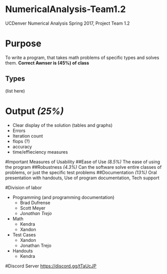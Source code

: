 # NumericalAnalysis-Team1.2
UCDenver Numerical Analysis Spring 2017, Project Team 1.2

# Purpose
To write a program, that takes math problems of specific types and solves them.
**Correct Awnser is (45%) of class**
## Types
(list here)

# Output *(25%)*
*   Clear display of the solution (tables and graphs)
*   Errors
*   Iteration count
*   flops (?)
*   accuracy
*   time/effieciency measures

#Important Measures of Usability
##Ease of Use *(8.5%)*
The ease of using the program 
##Robustness *(4.3%)*
Can the software solve entire classes of problems, or just the specific test problems
##Documentation *(13%)*
Oral presentation with handouts, Use of program documentation, Tech support

#Division of labor
*   Programming (and programming documentation)
    *   Brad Dufrense
    *   Scott Meyer
    *   *Jonathan Trejo*
*   Math 
    *   Kendra
    *   Xandon
*   Test Cases 
    *   Xandon
    *   Jonathan Trejo
*   Handouts
    *   Kendra

#Discord Server
https://discord.gg/tTaUcJP